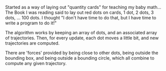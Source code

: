 Started as a way of laying out "quantity cards" for teaching my baby math...
The Book I was reading said to lay out red dots on cards, 1 dot, 2 dots, 3 dots, ... 100 dots.
I thought "I don't have time to do that, but I have time to write a program to do it!"

The algorithm works by keeping an array of dots, and an associated array of trajectories.
Then, for every update, each dot moves a little bit, and new trajectories are computed.

There are 'forces' provided by being close to other dots, being outside the bounding box,
and being outside a bounding circle, which all combine to compute any given trajectory.
